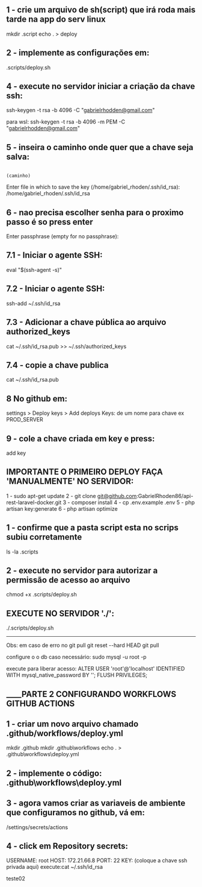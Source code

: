 ## 1 - crie um arquivo de sh(script) que irá roda mais tarde na app do serv linux
mkdir .script
echo . > deploy

## 2 - implemente as configurações em: 
.scripts/deploy.sh

## 4 - execute no servidor iniciar a criação da chave ssh:
ssh-keygen -t rsa -b 4096 -C "gabrielrhodden@gmail.com"

para wsl:
ssh-keygen -t rsa -b 4096 -m PEM -C "gabrielrhodden@gmail.com"


## 5 - inseira o caminho onde quer que a chave seja salva: 
                                                                            (caminho)
Enter file in which to save the key (/home/gabriel_rhoden/.ssh/id_rsa): /home/gabriel_rhoden/.ssh/id_rsa

## 6 - nao precisa escolher senha para o proximo passo é so press enter
Enter passphrase (empty for no passphrase):

## 7.1 - Iniciar o agente SSH:
eval "$(ssh-agent -s)"

## 7.2 - Iniciar o agente SSH:
ssh-add ~/.ssh/id_rsa

## 7.3 - Adicionar a chave pública ao arquivo authorized_keys
cat ~/.ssh/id_rsa.pub >> ~/.ssh/authorized_keys

## 7.4 - copie a chave publica
cat ~/.ssh/id_rsa.pub

## 8 No github em:
settings > Deploy keys > Add deploys Keys: de um nome para chave ex PROD_SERVER

## 9 - cole a chave criada em key e press:
add key

## IMPORTANTE O PRIMEIRO DEPLOY FAÇA 'MANUALMENTE' NO SERVIDOR:
1 - sudo apt-get update
2 - git clone git@github.com:GabrielRhoden86/api-rest-laravel-docker.git
3 - composer install
4 - cp .env.example .env
5 - php artisan key:generate
6 - php artisan optimize

## 1 - confirme que a pasta script esta no scrips subiu corretamente
ls -la .scripts

## 2 - execute no servidor para autorizar a permissão de acesso ao arquivo
chmod +x .scripts/deploy.sh

## EXECUTE NO SERVIDOR './':
./.scripts/deploy.sh
_______________________________
Obs: em caso de erro no git pull
git reset --hard HEAD
git pull

configure o o db caso necessário:
sudo mysql -u root -p

execute para liberar acesso:
ALTER USER 'root'@'localhost' IDENTIFIED WITH mysql_native_password BY '';
FLUSH PRIVILEGES;

## ____________________________________PARTE 2 CONFIGURANDO WORKFLOWS GITHUB ACTIONS________________________________

## 1 - criar um novo arquivo chamado .github/workflows/deploy.yml
mkdir .github
mkdir .github\workflows
echo . > .github\workflows\deploy.yml

## 2 - implemente o código: .github\workflows\deploy.yml

## 3 - agora vamos criar as variaveis de ambiente que configuramos no github, vá em:
/settings/secrets/actions

## 4  - click em Repository secrets:
USERNAME: root
HOST: 172.21.66.8
PORT: 22
KEY: (coloque a chave ssh privada aqui)  execute:cat ~/.ssh/id_rsa


teste02
